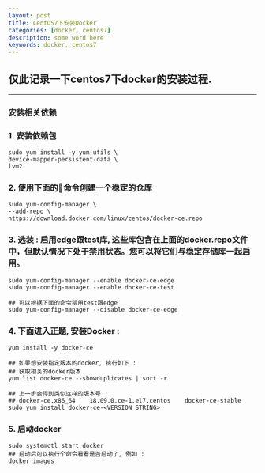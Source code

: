 ```yaml
---
layout: post  
title: CentOS7下安装Docker  
categories: [docker, centos7]  
description: some word here  
keywords: docker, centos7  
---
```


## 仅此记录一下centos7下docker的安装过程.
---

### 安装相关依赖
### 1. 安装依赖包
```
sudo yum install -y yum-utils \
device-mapper-persistent-data \
lvm2
```

### 2. 使用下面的命令创建一个稳定的仓库
```
sudo yum-config-manager \
--add-repo \
https://download.docker.com/linux/centos/docker-ce.repo
```

### 3. 选装 : 	启用edge跟test库, 这些库包含在上面的docker.repo文件中，但默认情况下处于禁用状态。您可以将它们与稳定存储库一起启用。
```
sudo yum-config-manager --enable docker-ce-edge
sudo yum-config-manager --enable docker-ce-test

## 可以根据下面的命令禁用test跟edge
sudo yum-config-manager --disable docker-ce-edge
```

### 4. 下面进入正题, 安装Docker :  
```
yum install -y docker-ce

## 如果想安装指定版本的docker, 执行如下 :
## 获取相关的docker版本
yum list docker-ce --showduplicates | sort -r

## 上一步会得到类似这样的版本号 :
## docker-ce.x86_64    18.09.0.ce-1.el7.centos    docker-ce-stable
sudo yum install docker-ce-<VERSION STRING>
```

### 5. 启动docker
```
sudo systemctl start docker
## 启动后可以执行个命令看看是否启动了, 例如 :
docker images
```